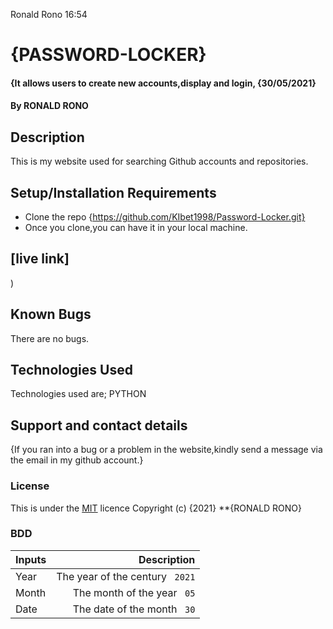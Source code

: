 Ronald Rono  16:54
# {PASSWORD-LOCKER}
#### {It allows users to create new accounts,display and login, {30/05/2021}
#### By RONALD RONO
## Description
This is my website used for searching Github accounts and repositories.
## Setup/Installation Requirements
* Clone the repo {https://github.com/KIbet1998/Password-Locker.git}
* Once you clone,you can have it in your local machine.
## [live link]
)
## Known Bugs
There are no bugs.
## Technologies Used
Technologies used are;
PYTHON
## Support and contact details
{If you ran into a bug or a problem in the website,kindly send a message via the email in my github account.}
### License
This is under the [MIT](license) licence
Copyright (c) {2021} **{RONALD RONO}
### BDD
| Inputs | Description |
|:---        |          ---: |
| Year   | The year of the century `` 2021``  |
| Month  | The month of the year `` 05``  |
| Date   | The date of the month `` 30`` | -->
